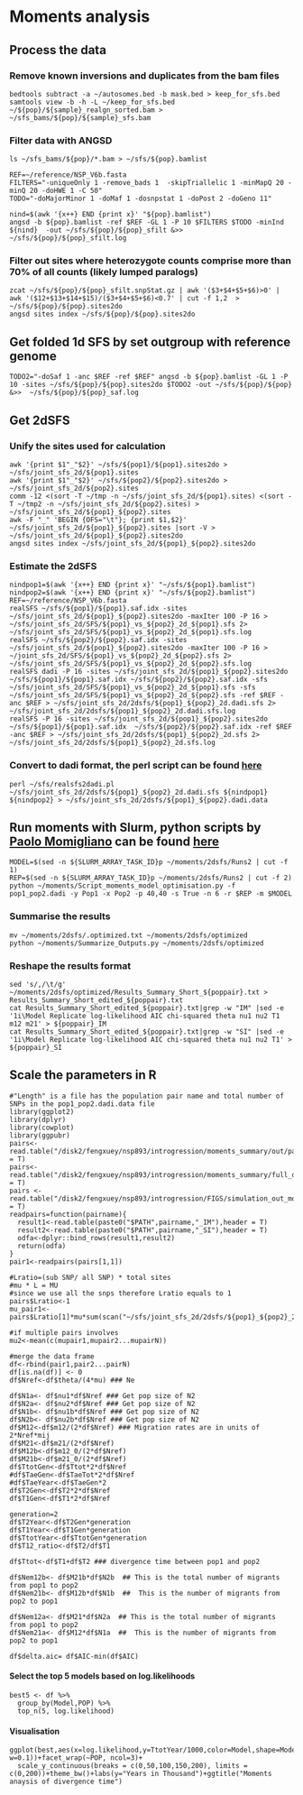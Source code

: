 # Moments analysis
## Process the data
### Remove known inversions and duplicates from the bam files
```
bedtools subtract -a ~/autosomes.bed -b mask.bed > keep_for_sfs.bed
samtools view -b -h -L ~/keep_for_sfs.bed ~/${pop}/${sample}_realgn_sorted.bam > ~/sfs_bams/${pop}/${sample}_sfs.bam
```
### Filter data with ANGSD
```
ls ~/sfs_bams/${pop}/*.bam > ~/sfs/${pop}.bamlist

REF=~/reference/NSP_V6b.fasta
FILTERS="-uniqueOnly 1 -remove_bads 1  -skipTriallelic 1 -minMapQ 20 -minQ 20 -doHWE 1 -C 50"
TODO="-doMajorMinor 1 -doMaf 1 -dosnpstat 1 -doPost 2 -doGeno 11"

nind=$(awk '{x++} END {print x}' "${pop}.bamlist")
angsd -b ${pop}.bamlist -ref $REF -GL 1 -P 10 $FILTERS $TODO -minInd ${nind}  -out ~/sfs/${pop}/${pop}_sfilt &>> ~/sfs/${pop}/${pop}_sfilt.log
```
### Filter out sites where heterozygote counts comprise more than 70% of all counts (likely lumped paralogs)
```
zcat ~/sfs/${pop}/${pop}_sfilt.snpStat.gz | awk '($3+$4+$5+$6)>0' | awk '($12+$13+$14+$15)/($3+$4+$5+$6)<0.7' | cut -f 1,2  > ~/sfs/${pop}/${pop}.sites2do
angsd sites index ~/sfs/${pop}/${pop}.sites2do
```
## Get folded 1d SFS by set outgroup with reference genome
``
TODO2="-doSaf 1 -anc $REF -ref $REF"
angsd -b ${pop}.bamlist -GL 1 -P 10 -sites ~/sfs/${pop}/${pop}.sites2do $TODO2 -out ~/sfs/${pop}/${pop} &>>  ~/sfs/${pop}/${pop}_saf.log
``

## Get 2dSFS
### Unify the sites used for calculation
```
awk '{print $1"_"$2}' ~/sfs/${pop1}/${pop1}.sites2do > ~/sfs/joint_sfs_2d/${pop1}.sites 
awk '{print $1"_"$2}' ~/sfs/${pop2}/${pop2}.sites2do > ~/sfs/joint_sfs_2d/${pop2}.sites 
comm -12 <(sort -T ~/tmp -n ~/sfs/joint_sfs_2d/${pop1}.sites) <(sort -T ~/tmp2 -n ~/sfs/joint_sfs_2d/${pop2}.sites) > ~/sfs/joint_sfs_2d/${pop1}_${pop2}.sites 
awk -F "_" 'BEGIN {OFS="\t"}; {print $1,$2}' ~/sfs/joint_sfs_2d/${pop1}_${pop2}.sites |sort -V > ~/sfs/joint_sfs_2d/${pop1}_${pop2}.sites2do 
angsd sites index ~/sfs/joint_sfs_2d/${pop1}_${pop2}.sites2do 
```
### Estimate the 2dSFS
```
nindpop1=$(awk '{x++} END {print x}' "~/sfs/${pop1}.bamlist")
nindpop2=$(awk '{x++} END {print x}' "~/sfs/${pop2}.bamlist")
REF=~/reference/NSP_V6b.fasta
realSFS ~/sfs/${pop1}/${pop1}.saf.idx -sites ~/sfs/joint_sfs_2d/${pop1}_${pop2}.sites2do -maxIter 100 -P 16 > ~/sfs/joint_sfs_2d/SFS/${pop1}_vs_${pop2}_2d_${pop1}.sfs 2> ~/sfs/joint_sfs_2d/SFS/${pop1}_vs_${pop2}_2d_${pop1}.sfs.log
realSFS ~/sfs/${pop2}/${pop2}.saf.idx -sites ~/sfs/joint_sfs_2d/${pop1}_${pop2}.sites2do -maxIter 100 -P 16 > ~/joint_sfs_2d/SFS/${pop1}_vs_${pop2}_2d_${pop2}.sfs 2> ~/sfs/joint_sfs_2d/SFS/${pop1}_vs_${pop2}_2d_${pop2}.sfs.log
realSFS dadi -P 16 -sites ~/sfs/joint_sfs_2d/${pop1}_${pop2}.sites2do ~/sfs/${pop1}/${pop1}.saf.idx ~/sfs/${pop2}/${pop2}.saf.idx -sfs ~/sfs/joint_sfs_2d/SFS/${pop1}_vs_${pop2}_2d_${pop1}.sfs -sfs ~/sfs/joint_sfs_2d/SFS/${pop1}_vs_${pop2}_2d_${pop2}.sfs -ref $REF -anc $REF > ~/sfs/joint_sfs_2d/2dsfs/${pop1}_${pop2}_2d.dadi.sfs 2> ~/sfs/joint_sfs_2d/2dsfs/${pop1}_${pop2}_2d.dadi.sfs.log
realSFS -P 16 -sites ~/sfs/joint_sfs_2d/${pop1}_${pop2}.sites2do ~/sfs/${pop1}/${pop1}.saf.idx  ~/sfs/${pop2}/${pop2}.saf.idx -ref $REF -anc $REF > ~/sfs/joint_sfs_2d/2dsfs/${pop1}_${pop2}_2d.sfs 2> ~/sfs/joint_sfs_2d/2dsfs/${pop1}_${pop2}_2d.sfs.log
```
### Convert to dadi format, the perl script can be found [here](https://github.com/z0on/2bRAD_denovo/blob/master/realsfs2dadi.pl)
```
perl ~/sfs/realsfs2dadi.pl ~/sfs/joint_sfs_2d/2dsfs/${pop1}_${pop2}_2d.dadi.sfs ${nindpop1} ${nindpop2} > ~/sfs/joint_sfs_2d/2dsfs/${pop1}_${pop2}.dadi.data
```
## Run moments with Slurm, python scripts by [Paolo Momigliano](https://github.com/Nopaoli) can be found [here](https://github.com/XueyunF/Phylogeographic-analysis-of-nine-spined-sticklebacks/tree/main/Estimation%20of%20the%20divergence%20times%20and%20data%20simulation)
```
MODEL=$(sed -n ${SLURM_ARRAY_TASK_ID}p ~/moments/2dsfs/Runs2 | cut -f 1)
REP=$(sed -n ${SLURM_ARRAY_TASK_ID}p ~/moments/2dsfs/Runs2 | cut -f 2)
python ~/moments/Script_moments_model_optimisation.py -f pop1_pop2.dadi -y Pop1 -x Pop2 -p 40,40 -s True -n 6 -r $REP -m $MODEL
```
### Summarise the results
```
mv ~/moments/2dsfs/.optimized.txt ~/moments/2dsfs/optimized
python ~/moments/Summarize_Outputs.py ~/moments/2dsfs/optimized
```
### Reshape the results format
```
sed 's/,/\t/g' ~/moments/2dsfs/optimized/Results_Summary_Short_${poppair}.txt > Results_Summary_Short_edited_${poppair}.txt
cat Results_Summary_Short_edited_${poppair}.txt|grep -w "IM" |sed -e '1i\Model Replicate log-likelihood AIC chi-squared theta nu1 nu2 T1 m12 m21' > ${poppair}_IM
cat Results_Summary_Short_edited_${poppair}.txt|grep -w "SI" |sed -e '1i\Model Replicate log-likelihood AIC chi-squared theta nu1 nu2 T1' > ${poppair}_SI
```
## Scale the parameters in R
```
#"Length" is a file has the population pair name and total number of SNPs in the pop1_pop2.dadi.data file
library(ggplot2)
library(dplyr)
library(cowplot)
library(ggpubr)
pairs<-read.table("/disk2/fengxuey/nsp893/introgression/moments_summary/out/pairs",header = T)
pairs<-read.table("/disk2/fengxuey/nsp893/introgression/moments_summary/full_dadiout/length",header = T)
pairs <- read.table("/disk2/fengxuey/nsp893/introgression/FIGS/simulation_out_moments/length2",header = T)
readpairs=function(pairname){
  result1<-read.table(paste0("$PATH",pairname,"_IM"),header = T)
  result2<-read.table(paste0("$PATH",pairname,"_SI"),header = T)
  odfa<-dplyr::bind_rows(result1,result2)  
  return(odfa)
}
pair1<-readpairs(pairs[1,1])

#Lratio=(sub SNP/ all SNP) * total sites
#mu * L = MU
#since we use all the snps therefore Lratio equals to 1
pairs$Lratio<-1
mu_pair1<-pairs$Lratio[1]*mu*sum(scan("~/sfs/joint_sfs_2d/2dsfs/${pop1}_${pop2}_2d.sfs"))

#if multiple pairs involves
mu2<-mean(c(mupair1,mupair2...mupairN))

#merge the data frame
df<-rbind(pair1,pair2...pairN)
df[is.na(df)] <- 0
df$Nref<-df$theta/(4*mu) ### Ne

df$N1a<- df$nu1*df$Nref ### Get pop size of N2
df$N2a<- df$nu2*df$Nref ### Get pop size of N2
df$N1b<- df$nu1b*df$Nref ### Get pop size of N2
df$N2b<- df$nu2b*df$Nref ### Get pop size of N2
df$M12<-df$m12/(2*df$Nref) ### Migration rates are in units of 2*Nref*mij
df$M21<-df$m21/(2*df$Nref) 
df$M12b<-df$m12_0/(2*df$Nref) 
df$M21b<-df$m21_0/(2*df$Nref) 
df$TtotGen<-df$Ttot*2*df$Nref
#df$TaeGen<-df$TaeTot*2*df$Nref
#df$TaeYear<-df$TaeGen*2
df$T2Gen<-df$T2*2*df$Nref
df$T1Gen<-df$T1*2*df$Nref

generation=2
df$T2Year<-df$T2Gen*generation
df$T1Year<-df$T1Gen*generation
df$TtotYear<-df$TtotGen*generation
df$T12_ratio<-df$T2/df$T1

df$Ttot<-df$T1+df$T2 ### divergence time between pop1 and pop2

df$Nem12b<- df$M21b*df$N2b  ## This is the total number of migrants from pop1 to pop2
df$Nem21b<- df$M12b*df$N1b  ##  This is the number of migrants from pop2 to pop1

df$Nem12a<- df$M21*df$N2a  ## This is the total number of migrants from pop1 to pop2
df$Nem21a<- df$M12*df$N1a  ##  This is the number of migrants from pop2 to pop1

df$delta.aic= df$AIC-min(df$AIC)
```
#### Select the top 5 models based on log.likelihoods
```
best5 <- df %>%
  group_by(Model,POP) %>%
  top_n(5, log.likelihood)
```

#### Visualisation 
```
ggplot(best,aes(x=log.likelihood,y=TtotYear/1000,color=Model,shape=Model))+geom_point(size=5,position=position_jitter(h=0.1, w=0.1))+facet_wrap(~POP, ncol=3)+
  scale_y_continuous(breaks = c(0,50,100,150,200), limits = c(0,200))+theme_bw()+labs(y="Years in Thousand")+ggtitle("Moments anaysis of divergence time")
```
